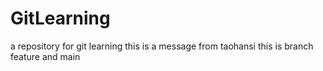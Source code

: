 # GitLearning
a repository for git learning
this is a message from taohansi
this is branch feature and main
